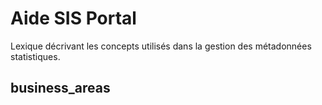 # Aide SIS Portal

Lexique décrivant les concepts utilisés dans la gestion des métadonnées statistiques.

## business_areas
